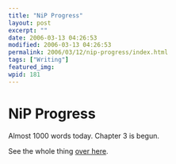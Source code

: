 ```yaml
---
title: "NiP Progress"
layout: post
excerpt: ""
date: 2006-03-13 04:26:53
modified: 2006-03-13 04:26:53
permalink: 2006/03/12/nip-progress/index.html
tags: ["Writing"]
featured_img: 
wpid: 181
---
```


# NiP Progress

Almost 1000 words today. Chapter 3 is begun.

See the whole thing [over here](http://www.patrickjohanneson.com/deardiary/fiction/long/everything-that-never-happened/).